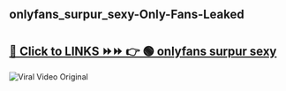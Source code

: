 
 ## onlyfans_surpur_sexy-Only-Fans-Leaked

# <h2><a href="https://clipsfans.com/onlyfans_surpur_sexy&ref=git">🔗 Click to LINKS ⏩⏩ 👉 🟢 onlyfans surpur sexy </a></h2>

<a href="https://clipsfans.com/onlyfans_surpur_sexy&ref=git" rel="nofollow" data-target="animated-image.originalLink"><img src="https://i.ibb.co.com/xMMVF88/686577567.gif" alt="Viral Video Original" style="max-width: 100%; display: inline-block;" data-target="animated-image.originalImage"></a>
